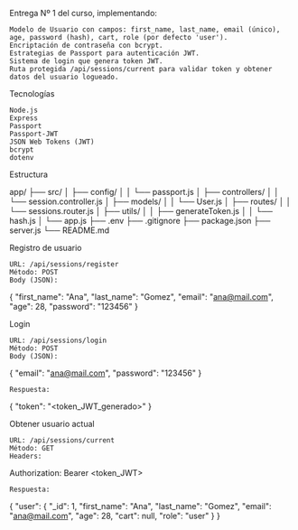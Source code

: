 Entrega Nº 1 del curso, implementando:

    Modelo de Usuario con campos: first_name, last_name, email (único), age, password (hash), cart, role (por defecto 'user').
    Encriptación de contraseña con bcrypt.
    Estrategias de Passport para autenticación JWT.
    Sistema de login que genera token JWT.
    Ruta protegida /api/sessions/current para validar token y obtener datos del usuario logueado.

Tecnologías

    Node.js
    Express
    Passport
    Passport-JWT
    JSON Web Tokens (JWT)
    bcrypt
    dotenv

Estructura

app/
├── src/
│   ├── config/
│   │   └── passport.js
│   ├── controllers/
│   │   └── session.controller.js
│   ├── models/
│   │   └── User.js
│   ├── routes/
│   │   └── sessions.router.js
│   ├── utils/
│   │   ├── generateToken.js
│   │   └── hash.js
│   └── app.js
├── .env
├── .gitignore
├── package.json
├── server.js
└── README.md


Registro de usuario

    URL: /api/sessions/register
    Método: POST
    Body (JSON):

{
  "first_name": "Ana",
  "last_name": "Gomez",
  "email": "ana@mail.com",
  "age": 28,
  "password": "123456"
}

Login

    URL: /api/sessions/login
    Método: POST
    Body (JSON):

{
  "email": "ana@mail.com",
  "password": "123456"
}

    Respuesta:

{
  "token": "<token_JWT_generado>"
}

Obtener usuario actual

    URL: /api/sessions/current
    Método: GET
    Headers:

Authorization: Bearer <token_JWT>

    Respuesta:

{
  "user": {
    "_id": 1,
    "first_name": "Ana",
    "last_name": "Gomez",
    "email": "ana@mail.com",
    "age": 28,
    "cart": null,
    "role": "user"
  }
}

